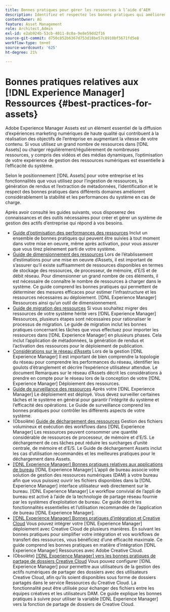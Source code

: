 ```yaml
---
title: Bonnes pratiques pour gérer les ressources à l’aide d’AEM
description: Identifiez et respectez les bonnes pratiques qui améliorent la stabilité et les performances du système en charge, selon les [!DNL Experience Manager] Déploiement des ressources et fonctionnalités utilisées pour ingérer et traiter des ressources.
contentOwner: AG
feature: Asset Management
role: Architect,Admin
exl-id: e2ab924b-53cb-4011-8c0a-9e8e59dd2f16
source-git-commit: d750c852b6367d753d18be57c8910bf5671fd5e8
workflow-type: tm+mt
source-wordcount: '625'
ht-degree: 21%

---
```


# Bonnes pratiques relatives aux [!DNL Experience Manager] Ressources {#best-practices-for-assets}

Adobe Experience Manager Assets est un élément essentiel de la diffusion d’expériences marketing numériques de haute qualité qui contribuent à la réalisation des objectifs de l’entreprise en augmentant la vitesse de votre contenu. Si vous utilisez un grand nombre de ressources dans [!DNL Assets] ou charger régulièrement/régulièrement de nombreuses ressources, y compris des vidéos et des médias dynamiques, l’optimisation de votre expérience de gestion des ressources numériques est essentielle à l’efficacité du système.

Selon le positionnement [!DNL Assets] pour votre entreprise et les fonctionnalités que vous utilisez pour l’ingestion de ressources, la génération de rendus et l’extraction de métadonnées, l’identification et le respect des bonnes pratiques dans différents domaines améliorent considérablement la stabilité et les performances du système en cas de charge.

Après avoir consulté les guides suivants, vous disposerez des connaissances et des outils nécessaires pour créer et gérer un système de gestion des actifs d’entreprise qui répond à vos besoins.

* [Guide d’optimisation des performances des ressources](performance-tuning-guidelines.md)
Inclut un ensemble de bonnes pratiques qui peuvent être suivies à tout moment dans votre mise en oeuvre, même après activation, pour vous assurer que vous tirez pleinement parti de votre système.
* [Guide de dimensionnement des ressources](assets-sizing-guide.md)
Lors de l’établissement d’estimations pour une mise en oeuvre d’Assets, il est important de s’assurer qu’il existe suffisamment de ressources disponibles en termes de stockage des ressources, de processeur, de mémoire, d’E/S et de débit réseau. Pour dimensionner un grand nombre de ces éléments, il est nécessaire de connaître le nombre de ressources à charger dans le système. Ce guide comprend les bonnes pratiques qui permettent de déterminer des mesures efficaces pour estimer l’infrastructure et les ressources nécessaires au déploiement. [!DNL Experience Manager] Ressources ainsi qu’un outil de dimensionnement.
* [Guide de migration des ressources](assets-migration-guide.md)
Si vous souhaitez migrer des ressources de votre système hérité vers [!DNL Experience Manager] Ressources, plusieurs étapes sont nécessaires pour rationaliser le processus de migration. Le guide de migration inclut les bonnes pratiques concernant les tâches que vous effectuez pour importer les ressources dans [!DNL Experience Manager] en plusieurs phases. Cela inclut l’application de métadonnées, la génération de rendus et l’activation des ressources pour le déploiement de publication.
* [Considérations sur le réseau d’Assets](assets-network-considerations.md)
Lors de la gestion [!DNL Experience Manager] Il est important de bien comprendre la topologie du réseau pour comprendre les performances du réseau, identifier les goulots d’étranglement et décrire l’expérience utilisateur attendue. Le document Remarques sur le réseau d’Assets décrit les considérations à prendre en compte pour le réseau lors de la conception de votre [!DNL Experience Manager] Déploiement des ressources.
* [Guide de surveillance des ressources](assets-monitoring-best-practices.md)
Après votre [!DNL Experience Manager] Le déploiement est déployé. Vous devez surveiller certaines tâches et le système en général pour garantir l’intégrité du système et l’efficacité des opérations. Le Guide de surveillance comprend les bonnes pratiques pour contrôler les différents aspects de votre système.
* (Obsolète) [Guide de déchargement des ressources](assets-offloading-best-practices.md)
Gestion des fichiers volumineux et exécution des workflows dans [!DNL Experience Manager] Les ressources peuvent consommer une quantité considérable de ressources de processeur, de mémoire et d’E/S. Le déchargement de ces tâches peut réduire les surcharges d’unité centrale, de mémoire et d’E/S. Le Guide de déchargement Assets inclut les cas d’utilisation recommandés et les meilleures pratiques pour le déchargement dans Assets.
* [[!DNL Experience Manager] Bonnes pratiques relatives aux applications de bureau](https://helpx.adobe.com/fr/experience-manager/desktop-app/aem-desktop-app-best-practices.html)
   [!DNL Experience Manager] L’appli de bureau associe votre solution de gestion des ressources numériques (DAM) à votre bureau afin que vous puissiez ouvrir les fichiers disponibles dans la [!DNL Experience Manager] interface utilisateur web directement sur le bureau. [!DNL Experience Manager] Le workflow convivial de l’appli de bureau est activé à l’aide de la technologie de partage réseau fournie par les systèmes d’exploitation de bureau. Ce guide décrit les fonctionnalités essentielles et l’utilisation recommandée de l’application de bureau [!DNL Experience Manager].
* [[!DNL Experience Manager] Bonnes pratiques d’intégration et Creative Cloud](aem-cc-integration-best-practices.md)
Vous pouvez intégrer votre [!DNL Experience Manager] déploiement avec Creative Cloud de plusieurs manières. En suivant les bonnes pratiques pour simplifier votre intégration et vos workflows de transfert des ressources, vous bénéficiez d’une efficacité maximale. Ce guide comprend les bonnes pratiques en matière d’intégration [!DNL Experience Manager] Ressources avec Adobe Creative Cloud.
* (Obsolète) [[!DNL Experience Manager] vers les bonnes pratiques de partage de dossiers Creative Cloud](aem-cc-folder-sharing-best-practices.md)
Vous pouvez configurer [!DNL Experience Manager] pour permettre aux utilisateurs de la gestion des actifs numériques de partager des dossiers avec des utilisateurs Creative Cloud, afin qu’ils soient disponibles sous forme de dossiers partagés dans le service Ressources du Creative Cloud. La fonctionnalité peut être utilisée pour échanger des fichiers entre les équipes créatives et les utilisateurs DAM. Ce guide explique les bonnes pratiques à suivre pour utiliser la variable [!DNL Experience Manager] vers la fonction de partage de dossiers de Creative Cloud.
